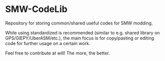 # SMW-CodeLib
Repository for storing common/shared useful codes for SMW modding.

While using standardized is recommended (similar to e.g. shared library on GPS/GIEPY/UberASM/etc.),
the main focus is for copy/pasting or editing code for further usage on a certain work.

Feel free to contribute at will! The more, the better.
